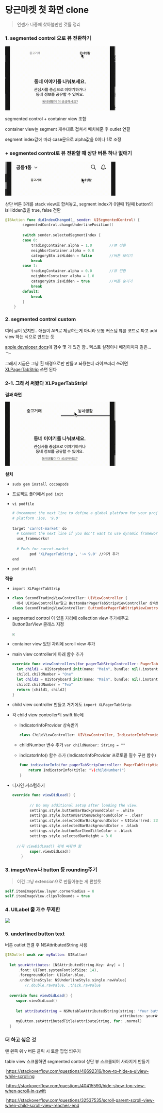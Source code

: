 # 당근마켓 첫 화면 clone

> 언젠가 나중에 찾아볼만한 것들 정리

### 1. segmented control 으로 뷰 전환하기

<img src="./img/2.gif" style="zoom:50%;" />

segmented control + container view 조합

container view는 segment 개수대로 겹쳐서 배치해준 후 outlet 연결

segment index값에 따라 case문으로 alpha값을 0이나 1로 조정

### + segmented control로 뷰 전환할 때 상단 버튼 하나 없애기

<img src="./img/3.gif" style="zoom:50%;" />

상단 버튼 3개를 stack view로 합쳐놓고, segment index가 0일때 1일때 button의 isHidden값을 true, false 전환

```swift
@IBAction func didIndexChanged(_ sender: UISegmentedControl) {
        segmentedControl.changeUnderlinePosition()
        
        switch sender.selectedSegmentIndex {
        case 0:
            tradingContainer.alpha = 1.0		//뷰 전환
            neighborContainer.alpha = 0.0
            categoryBtn.isHidden = false		//버튼 보이기
            break
        case 1:
            tradingContainer.alpha = 0.0		//뷰 전환
            neighborContainer.alpha = 1.0
          	categoryBtn.isHidden = true			//버튼 숨기기
            break
        default:
            break
        }
    }
```

### 2. segmented control custom

여러 글이 있지만.. 애플이 API로 제공하는게 아니라 보통 커스텀 뷰를 코드로 짜고 add view 하는 식으로 만드는 듯

[apple developer docs](https://developer.apple.com/documentation/uikit/uisegmentedcontrol#1653545)에 함수 몇 개 있긴 함.. 텍스트 설정이나 배경이미지 같은... ㄱ-

그래서 지금은 그냥 흰 배경으로만 만들고 놔뒀는데 라이브러리 쓰려면 [XLPagerTabStrip](https://github.com/xmartlabs/XLPagerTabStrip) 쓰면 된다

### 2-1. 그래서 써봤다 XLPagerTabStrip!

**결과 화면**

<img src="./img/1.gif" style="zoom:50%;" />

**설치**

*  `sudo gem install cocoapods`

* 프로젝트 폴더에서 `pod init`

* `vi podfile`

  ```bash
  # Uncomment the next line to define a global platform for your project
  # platform :ios, '9.0'
  
  target 'carrot-market' do
    # Comment the next line if you don't want to use dynamic frameworks
    use_frameworks!
  
    # Pods for carrot-market
          pod 'XLPagerTabStrip', '~> 9.0' //이거 추가
  end
  ```

* `pod install`

**적용**

* `import XLPagerTabStrip`

* ```swift
  class SecondTradingViewController: UIViewController {
    에서 UIViewController말고 ButtonBarPagerTabStripViewController 상속받아줌
  class SecondTradingViewController: ButtonBarPagerTabStripViewController {
  ```

* segmented control 이 있을 자리에 collection view 추가해주고 ButtonBarView 클래스 지정

  <img src="./img/2.png" style="zoom:50%;" />

* container view 있던 자리에 scroll view 추가

* main view controller에 아래 함수 추가

  ```swift
  override func viewControllers(for pagerTabStripController: PagerTabStripViewController) -> [UIViewController] {
    let child1 = UIStoryboard.init(name: "Main", bundle: nil).instantiateViewController(withIdentifier: "firstChildViewController") as! firstChildViewController
    child1.childNumber = "One"
    let child2 = UIStoryboard.init(name: "Main", bundle: nil).instantiateViewController(withIdentifier: "SecondChildViewController") as! SecondChildViewController
    child2.childNumber = "Two"
    return [child1, child2]
  }
  ```

* child view controller 만들고 거기에도 `import XLPagerTabStrip`

* 각 child view controller의 swift file에

  * IndicatorInfoProvider 상속받기

    ```swift
    class ChildViewController: UIViewController, IndicatorInfoProvider {
    ```

  * childNumber 변수 추가 `var childNumber: String = ""`

  * indicatorInfo() 함수 추가 (IndicatorInfoProvider 프로토콜 필수 구현 함수)

    ```swift
    func indicatorInfo(for pagerTabStripController: PagerTabStripViewController) -> IndicatorInfo {
        return IndicatorInfo(title: "\(childNumber)")
    }
    ```

    

* 디자인 커스텀하기

  ```swift
  override func viewDidLoad() {
  
          // Do any additional setup after loading the view.
          settings.style.buttonBarBackgroundColor = .white
          settings.style.buttonBarItemBackgroundColor = .clear
          settings.style.selectedBarBackgroundColor = UIColor(red: 234/255.0, green: 234/255.0, blue: 234/255.0, alpha: 1.0)
          settings.style.selectedBarBackgroundColor = .black
          settings.style.buttonBarItemTitleColor = .black
          settings.style.selectedBarHeight = 3.0
          
    //꼭 viewDidLoad() 위에 써줘야 함
          super.viewDidLoad() 
      }
  ```

  

### 3. imageView나 button 등 rounding주기

> 이건 그냥 extension으로 만들어놓는 게 편할듯

```swift
self.itemImageView.layer.cornerRadius = 8
self.itemImageView.clipsToBounds = true
```



### 4. UILabel 줄 개수 무제한

![](https://i.stack.imgur.com/svM3H.png)



### 5. underlined button text

버튼 outlet 연결 후 NSAttributedString 사용

```swift
@IBOutlet weak var myButton: UIButton!

  let yourAttributes: [NSAttributedString.Key: Any] = [
      .font: UIFont.systemFont(ofSize: 14),
      .foregroundColor: UIColor.blue,
      .underlineStyle: NSUnderlineStyle.single.rawValue]
         //.double.rawValue, .thick.rawValue

  override func viewDidLoad() {
     super.viewDidLoad()

     let attributeString = NSMutableAttributedString(string: "Your button text",
                                                     attributes: yourAttributes)
     myButton.setAttributedTitle(attributeString, for: .normal)
  }
```



### 더 하고 싶은 것

맨 왼쪽 위 v 버튼 클릭 시 토글 팝업 띄우기

table view 스크롤하면 segmented control 상단 뷰 스크롤되어 사라지게 만들기

​	https://stackoverflow.com/questions/46692316/how-to-hide-a-uiview-while-scrolling

​	https://stackoverflow.com/questions/40415590/hide-show-top-view-when-scroll-in-swift

​	https://stackoverflow.com/questions/32537535/scroll-parent-scroll-view-when-child-scroll-view-reaches-end